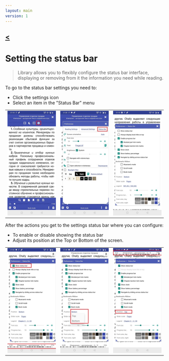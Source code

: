 ```yaml
---
layout: main
version: 1
---
```

[<](/wiki/faq)
---
# Setting the status bar

> Library allows you to flexibly configure the status bar interface, displaying or removing from it the information you need while reading.

To go to the status bar settings you need to:
* Click the settings icon
* Select an item in the "Status Bar" menu

||||
|-|-|-|
|![](1.jpg)|![](2.jpg)|![](3.jpg)|


After the actions you get to the settings status bar where you can configure:
* To enable or disable showing the status bar 
* Adjust its position at the Top or Bottom of the screen.

||||
|-|-|-|
|![](20.jpg)|![](22.jpg)|![](21.jpg)|
